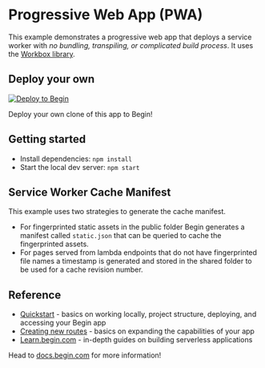 # Progressive Web App (PWA)
This example demonstrates a progressive web app that deploys a service worker with *no bundling, transpiling, or complicated build process*. It uses the [Workbox library](https://developers.google.com/web/tools/workbox). 

## Deploy your own

[![Deploy to Begin](https://static.begin.com/deploy-to-begin.svg)](https://begin.com/apps/create?template=https://github.com/begin-examples/pwa-workbox)

Deploy your own clone of this app to Begin!

## Getting started

- Install dependencies: `npm install`
- Start the local dev server: `npm start`

## Service Worker Cache Manifest
This example uses two strategies to generate the cache manifest. 
- For fingerprinted static assets in the public folder Begin generates a manifest called `static.json` that can be queried to cache the fingerprinted assets. 
- For pages served from lambda endpoints that do not have fingerprinted file names a timestamp is generated and stored in the shared folder to be used for a cache revision number.

## Reference

- [Quickstart](https://docs.begin.com/en/guides/quickstart/) - basics on working locally, project structure, deploying, and accessing your Begin app
- [Creating new routes](https://docs.begin.com/en/functions/creating-new-functions) - basics on expanding the capabilities of your app
- [Learn.begin.com](https://learn.begin.com) - in-depth guides on building serverless applications

Head to [docs.begin.com](https://docs.begin.com/) for more information!